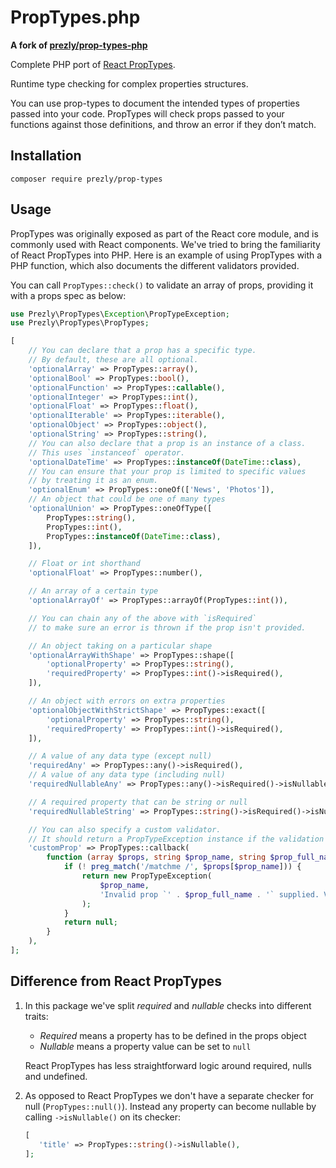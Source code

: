 # PropTypes.php

**A fork of [prezly/prop-types-php](https://github.com/prezly/prop-types-php)**

Complete PHP port of [React PropTypes](https://github.com/facebook/prop-types).

Runtime type checking for complex properties structures.

You can use prop-types to document the intended types of properties passed into your code. PropTypes will check props passed to your functions against those definitions, and throw an error if they don’t match.

## Installation

```
composer require prezly/prop-types
```

## Usage

PropTypes was originally exposed as part of the React core module, and is commonly used with React components. We've tried to bring the familiarity of React PropTypes into PHP. Here is an example of using PropTypes with a PHP function, which also documents the different validators provided.

You can call `PropTypes::check()` to validate an array of props, providing it with a props spec as below:

```php
use Prezly\PropTypes\Exception\PropTypeException;
use Prezly\PropTypes\PropTypes;

[
    // You can declare that a prop has a specific type.
    // By default, these are all optional.
    'optionalArray' => PropTypes::array(),
    'optionalBool' => PropTypes::bool(),
    'optionalFunction' => PropTypes::callable(),
    'optionalInteger' => PropTypes::int(),
    'optionalFloat' => PropTypes::float(),
    'optionalIterable' => PropTypes::iterable(),
    'optionalObject' => PropTypes::object(),
    'optionalString' => PropTypes::string(),
    // You can also declare that a prop is an instance of a class.
    // This uses `instanceof` operator.
    'optionalDateTime' => PropTypes::instanceOf(DateTime::class),
    // You can ensure that your prop is limited to specific values
    // by treating it as an enum.
    'optionalEnum' => PropTypes::oneOf(['News', 'Photos']),
    // An object that could be one of many types
    'optionalUnion' => PropTypes::oneOfType([
        PropTypes::string(),
        PropTypes::int(),
        PropTypes::instanceOf(DateTime::class),
    ]),

    // Float or int shorthand
    'optionalFloat' => PropTypes::number(),

    // An array of a certain type
    'optionalArrayOf' => PropTypes::arrayOf(PropTypes::int()),

    // You can chain any of the above with `isRequired`
    // to make sure an error is thrown if the prop isn't provided.

    // An object taking on a particular shape
    'optionalArrayWithShape' => PropTypes::shape([
        'optionalProperty' => PropTypes::string(),
        'requiredProperty' => PropTypes::int()->isRequired(),
    ]),

    // An object with errors on extra properties
    'optionalObjectWithStrictShape' => PropTypes::exact([
        'optionalProperty' => PropTypes::string(),
        'requiredProperty' => PropTypes::int()->isRequired(),
    ]),

    // A value of any data type (except null)
    'requiredAny' => PropTypes::any()->isRequired(),
    // A value of any data type (including null)
    'requiredNullableAny' => PropTypes::any()->isRequired()->isNullable(),

    // A required property that can be string or null
    'requiredNullableString' => PropTypes::string()->isRequired()->isNullable(),

    // You can also specify a custom validator.
    // It should return a PropTypeException instance if the validation fails.
    'customProp' => PropTypes::callback(
        function (array $props, string $prop_name, string $prop_full_name): ?PropTypeException {
            if (! preg_match('/matchme /', $props[$prop_name])) {
                return new PropTypeException(
                    $prop_name,
                    'Invalid prop `' . $prop_full_name . '` supplied. Validation failed.'
                );
            }
            return null;
        }
    ),
];
```

## Difference from React PropTypes

1. In this package we've split *required* and *nullable* checks into different traits:
   - *Required* means a property has to be defined in the props object
   - *Nullable* means a property value can be set to `null`  
   
   React PropTypes has less straightforward logic around required, nulls and undefined.
   
2. As opposed to React PropTypes we don't have a separate checker for null (`PropTypes::null()`).
   Instead any property can become nullable by calling `->isNullable()` on its checker:
   
   ```php
   [
      'title' => PropTypes::string()->isNullable(),
   ];
   ```
